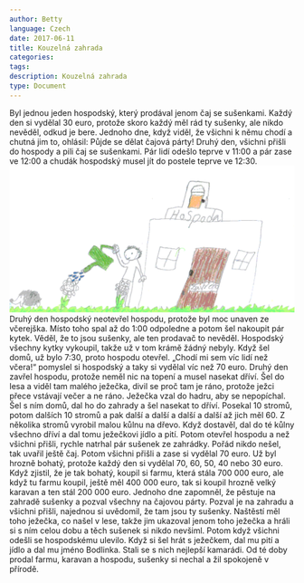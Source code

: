 ```yaml
---
author: Betty
language: Czech
date: 2017-06-11
title: Kouzelná zahrada
categories:
tags:
description: Kouzelná zahrada
type: Document
---
```


Byl jednou jeden hospodský, který prodával jenom čaj se sušenkami. Každý den si vydělal 30 euro, protože skoro každý měl rád ty sušenky, ale nikdo nevěděl, odkud je bere. Jednoho dne, když viděl, že všichni k němu chodí a chutná jim to, ohlásil: Půjde se dělat čajová párty! Druhý den, všichni přišli do hospody a pili čaj se sušenkami. Pár lidí odešlo teprve v 11:00 a pár zase ve 12:00 a chudák hospodský musel jít do postele teprve ve 12:30. 
![obrázek blížícího se meteoritu](/downloads/170611_Betty_Zahradni-party.png)
Druhý den hospodský neotevřel hospodu, protože byl moc unaven ze včerejška. Místo toho spal až do 1:00 odpoledne a potom šel nakoupit pár kytek. Věděl, že to jsou sušenky, ale ten prodavač to nevěděl. Hospodský všechny kytky vykoupil, takže už v tom krámě žádný nebyly. Když šel domů, už bylo 7:30, proto hospodu otevřel. „Chodí mi sem víc lidí než včera!“ pomyslel si hospodský a taky si vydělal víc než 70 euro. Druhý den zavřel hospodu, protože neměl nic na topení a musel nasekat dříví. Šel do lesa a viděl tam malého ježečka, divil se proč tam je ráno, protože ježci přece vstávají večer a ne ráno. Ježečka vzal do hadru, aby se nepopíchal. Šel s ním domů, dal ho do zahrady a šel nasekat to dříví. Posekal 10 stromů, potom dalších 10 stromů a pak další a další a další a další až jich měl 60. Z několika stromů vyrobil malou kůlnu na dřevo. Když dostavěl, dal do té kůlny všechno dříví a dal tomu ježečkovi jídlo a pití. Potom otevřel hospodu a než všichni přišli, rychle natrhal pár sušenek ze zahrádky. Pořád nikdo nešel, tak uvařil ještě čaj. Potom všichni přišli a zase si vydělal 70 euro. Už byl hrozně bohatý, protože každý den si vydělal 70, 60, 50, 40 nebo 30 euro. Když zjistil, že je tak bohatý, koupil si farmu, která stála 700 000 euro, ale když tu farmu koupil, ještě měl 400 000 euro, tak si koupil hrozně velký karavan a ten stál 200 000 euro. Jednoho dne zapomněl, že pěstuje na zahradě sušenky a pozval všechny na čajovou párty. Pozval je na zahradu a všichni přišli,  najednou si uvědomil, že tam jsou ty sušenky. Naštěstí měl toho ježečka, co našel v lese, takže jim ukazoval jenom toho ježečka a hráli si s ním celou dobu a těch sušenek si nikdo nevšiml. Potom když všichni odešli se hospodskému ulevilo. Když si šel hrát s ježečkem, dal mu pití a jídlo a dal mu jméno Bodlinka. Stali se s nich nejlepší kamarádi. Od té doby prodal  farmu, karavan a hospodu, sušenky si nechal a žil spokojeně v přírodě.